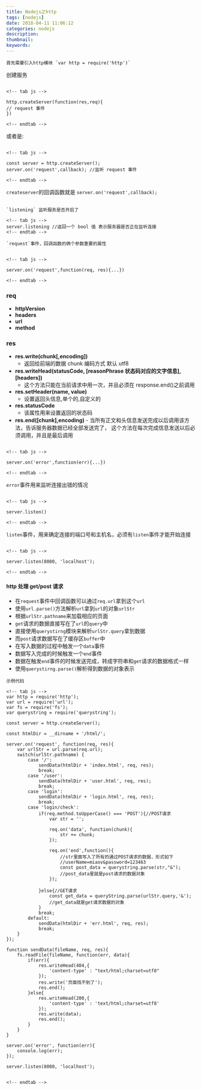 ```yaml
---
title: Nodejs之http
tags: [nodejs]
date: 2018-04-11 11:06:12
categories: nodejs
description:
thumbnail:
keywords:
---
```


```
首先需要引入http模块 `var http = require('http')`
```

创建服务

<!-- more -->

```

<!-- tab js -->

http.createServer(function(res,req){
// request 事件
})

<!-- endtab -->

```

或者是:

```

<!-- tab js -->

const server = http.createServer();
server.on('request',callback); //监听 request 事件

<!-- endtab -->

```

`createserver`的回调函数就是 `server.on('request',callback);`

```

`listening` 监听服务是否开启了
```

```
<!-- tab js -->
server.listening //返回一个 bool 值 表示服务器是否正在监听连接
<!-- endtab -->
```

```warning %}
`request`事件，回调函数的俩个参数重要的属性

```

```

<!-- tab js -->

server.on('request',function(req, res){...})

<!-- endtab -->

```

### req

- **httpVersion**
- **headers**
- **url**
- **method**

### res

- **res.write(chunk[,encoding])**
  - 返回给前端的数据 chunk 编码方式 默认 utf8
- **res.writeHead(statusCode, [reasonPhrase 状态码对应的文字信息], [headers])**
  - 这个方法只能在当前请求中用一次，并且必须在 response.end()之前调用
- **res.setHeader(name, value)**
  - 设置返回头信息,单个的,自定义的
- **res.statusCode**
  - 该属性用来设置返回的状态码
- **res.end([chunk],encoding)** - 当所有正文和头信息发送完成以后调用该方法，告诉服务器数据已经全部发送完了，
  这个方法在每次完成信息发送以后必须调用，并且是最后调用

```

<!-- tab js -->

server.on('error',function(err){...})

<!-- endtab -->

```

`error`事件用来监听连接出错的情况

```

<!-- tab js -->

server.listen()

<!-- endtab -->

```

`listen`事件，用来确定连接的端口号和主机名，必须有`listen`事件才能开始连接

```

<!-- tab js -->

server.listen(8080, 'localhost');

<!-- endtab -->

```

#### http 处理 get/post 请求

- 在`request`事件中回调函数可以通过`req.url`拿到这个`url`
- 使用`url.parse()`方法解析`url`拿到`url`的对象`urlStr`
- 根据`urlStr.pathname`来加载相应的页面
- `get`请求的数据直接写在了`url`的`query`中
- 直接使用`querystirng`模块来解析`urlStr.query`拿到数据
- 而`post`请求数据写在了缓存区`buffer`中
- 在写入数据的过程中触发一个`data`事件
- 数据写入完成的时候触发一个`end`事件
- 数据在触发`end`事件的时候发送完成，转成字符串和`get`请求的数据格式一样
- 使用`querystirng.parse()`解析得到数据的对象表示

```success %}
示例代码
```

```
<!-- tab js -->
var http = require('http');
var url = require('url');
var fs = require('fs');
var querystring = require('querystring');

const server = http.createServer();

const htmlDir = __dirname + '/html/';

server.on('request', function(req, res){
    var urlStr = url.parse(req.url);
    switch(urlStr.pathname) {
        case '/':
            sendData(htmlDir + 'index.html', req, res);
            break;
        case '/user':
            sendData(htmlDir + 'user.html', req, res);
            break;
        case 'login':
            sendData(htmlDir + 'login.html', req, res);
            break;
        case 'login/check':
            if(req.method.toUpperCase() === 'POST'){//POST请求
                var str = '';

                req.on('data', function(chunk){
                    str += chunk;
                });

                req.on('end',function(){
                    //str里面写入了所有的通过POST请求的数据，形式如下
                    //userName=miaov&password=123463
                    const post_data = querystring.parse(str,"&");
                    //post_data里就是post请求的数据对象
                });

            }else{//GET请求
                const get_data = queryString.parse(urlStr.query,'&');
                //get_data就是get请求数据的对象
            }
            break;
        default:
            sendData(htmlDir + 'err.html', req, res);
            break;
    }
});

function sendData(fileName, req, res){
    fs.readFile(fileName, function(err, data){
        if(err){
            res.writeHead(404,{
                'content-type' : "text/html;charset=utf8"
            });
            res.write('页面找不到了');
            res.end();
        }else{
            res.writeHead(200,{
                'content-type' : 'text/html;charset=utf8'
            });
            res.write(data);
            res.end();
        }
    }
}

server.on('error', function(err){
    console.log(err);
});

server.listen(8080, 'localhost');


<!-- endtab -->
```
